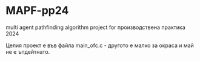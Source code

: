 # MAPF-pp24
multi agent pathfinding algorithm project for производствена практика 2024

Целия проект е във файла main_ofc.c - другото е малко за окраса и май не е ъпдейтнато.
